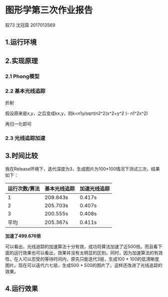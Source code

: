 # 图形学第三次作业报告

软73 沈冠霖 2017013569

## 1.运行环境



## 2.实现原理

### 2.1 Phong模型



### 2.2 基本光线追踪

折射

假设原来是x,y，之后变成kx,y，则k=n1y/sqrt(n2^2(x^2+y^2 )- n1^2x^2)

再归一化即可

### 2.3 光线追踪加速





## 3.时间比较

我在Release环境下，迭代深度为3，生成图片为100*100情况下测试三次，结果如下：

| 运行次数/算法 | 基本光线追踪 | 加速光线追踪 |
| ------------- | ------------ | ------------ |
| 1             | 209.843s     | 0.417s       |
| 2             | 205.703s     | 0.407s       |
| 3             | 200.555s     | 0.408s       |
| 平均          | 205.367s     | 0.411s       |

**加速了499.676倍**

可以看出，光线追踪的加速算法十分有效，成功将算法加速了近500倍。而且看下面的运行效果也可以看出，效果并没有太明显的区别。同时，因为加速算法的有效性，在人可以忍受的等待时间内，原先只能迭代3层，生成100 * 100的低清晰度图片。现在可以迭代六七层，生成500 * 500的图片了。这样还改进了光线追踪的效果。



## 4.运行效果